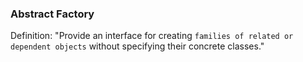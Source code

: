 ### Abstract Factory

Definition: "Provide an interface for creating `families of related or dependent objects` without specifying their concrete classes." 
